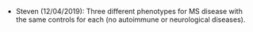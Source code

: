 
* Steven (12/04/2019): Three different phenotypes for MS disease with the same controls for each (no autoimmune or neurological diseases).
